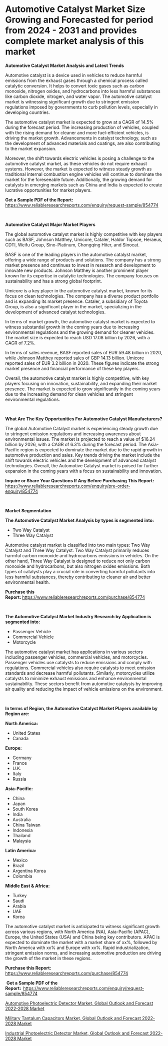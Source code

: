 <p><h1>Automotive Catalyst Market Size Growing and Forecasted for period from 2024 - 2031 and provides complete market analysis of this market</h1></p><p><strong>Automotive Catalyst Market Analysis and Latest Trends</strong></p>
<p><p>Automotive catalyst is a device used in vehicles to reduce harmful emissions from the exhaust gases through a chemical process called catalytic conversion. It helps to convert toxic gases such as carbon monoxide, nitrogen oxides, and hydrocarbons into less harmful substances like carbon dioxide, nitrogen, and water vapor. The automotive catalyst market is witnessing significant growth due to stringent emission regulations imposed by governments to curb pollution levels, especially in developing countries.</p><p>The automotive catalyst market is expected to grow at a CAGR of 14.5% during the forecast period. The increasing production of vehicles, coupled with the rising demand for cleaner and more fuel-efficient vehicles, is driving the market growth. Advancements in catalyst technology, such as the development of advanced materials and coatings, are also contributing to the market expansion.</p><p>Moreover, the shift towards electric vehicles is posing a challenge to the automotive catalyst market, as these vehicles do not require exhaust systems. However, the market is expected to witness steady growth as traditional internal combustion engine vehicles will continue to dominate the market for the foreseeable future. Additionally, the growing demand for catalysts in emerging markets such as China and India is expected to create lucrative opportunities for market players.</p></p>
<p><strong>Get a Sample PDF of the Report:&nbsp;</strong> <a href="https://www.reliableresearchreports.com/enquiry/request-sample/854774">https://www.reliableresearchreports.com/enquiry/request-sample/854774</a></p>
<p>&nbsp;</p>
<p><strong>Automotive Catalyst Major Market Players</strong></p>
<p><p>The global automotive catalyst market is highly competitive with key players such as BASF, Johnson Matthey, Umicore, Cataler, Haldor Topsoe, Heraeus, CDTI, Weifu Group, Sino-Platinum, Chongqing Hiter, and Sinocat. </p><p>BASF is one of the leading players in the automotive catalyst market, offering a wide range of products and solutions. The company has a strong market presence and continues to invest in research and development to innovate new products. Johnson Matthey is another prominent player known for its expertise in catalytic technologies. The company focuses on sustainability and has a strong global footprint.</p><p>Umicore is a key player in the automotive catalyst market, known for its focus on clean technologies. The company has a diverse product portfolio and is expanding its market presence. Cataler, a subsidiary of Toyota Group, is also a significant player in the market, specializing in the development of advanced catalyst technologies. </p><p>In terms of market growth, the automotive catalyst market is expected to witness substantial growth in the coming years due to increasing environmental regulations and the growing demand for cleaner vehicles. The market size is expected to reach USD 17.08 billion by 2026, with a CAGR of 7.2%.</p><p>In terms of sales revenue, BASF reported sales of EUR 59.48 billion in 2020, while Johnson Matthey reported sales of GBP 14.13 billion. Umicore reported sales of EUR 3.2 billion in 2020. These figures indicate the strong market presence and financial performance of these key players. </p><p>Overall, the automotive catalyst market is highly competitive, with key players focusing on innovation, sustainability, and expanding their market presence. The market is expected to grow significantly in the coming years due to the increasing demand for clean vehicles and stringent environmental regulations.</p></p>
<p>&nbsp;</p>
<p><strong>What Are The Key Opportunities For Automotive Catalyst Manufacturers?</strong></p>
<p><p>The global Automotive Catalyst market is experiencing steady growth due to stringent emission regulations and increasing awareness about environmental issues. The market is projected to reach a value of $16.24 billion by 2026, with a CAGR of 6.3% during the forecast period. The Asia-Pacific region is expected to dominate the market due to the rapid growth in automotive production and sales. Key trends driving the market include the shift towards electric vehicles and the development of advanced catalyst technologies. Overall, the Automotive Catalyst market is poised for further expansion in the coming years with a focus on sustainability and innovation.</p></p>
<p><strong>Inquire or Share Your Questions If Any Before Purchasing This Report:</strong> <a href="https://www.reliableresearchreports.com/enquiry/pre-order-enquiry/854774">https://www.reliableresearchreports.com/enquiry/pre-order-enquiry/854774</a></p>
<p>&nbsp;</p>
<p><strong>Market Segmentation</strong></p>
<p><strong>The Automotive Catalyst Market Analysis by types is segmented into:</strong></p>
<p><ul><li>Two Way Catalyst</li><li>Three Way Catalyst</li></ul></p>
<p><p>Automotive catalyst market is classified into two main types: Two Way Catalyst and Three Way Catalyst. Two Way Catalyst primarily reduces harmful carbon monoxide and hydrocarbons emissions in vehicles. On the other hand, Three Way Catalyst is designed to reduce not only carbon monoxide and hydrocarbons, but also nitrogen oxides emissions. Both types of catalysts play a crucial role in converting harmful pollutants into less harmful substances, thereby contributing to cleaner air and better environmental health.</p></p>
<p><strong>Purchase this Report:&nbsp;</strong><a href="https://www.reliableresearchreports.com/purchase/854774">https://www.reliableresearchreports.com/purchase/854774</a></p>
<p>&nbsp;</p>
<p><strong>The Automotive Catalyst Market Industry Research by Application is segmented into:</strong></p>
<p><ul><li>Passenger Vehicle</li><li>Commercial Vehicle</li><li>Motorcycle</li></ul></p>
<p><p>The automotive catalyst market has applications in various sectors including passenger vehicles, commercial vehicles, and motorcycles. Passenger vehicles use catalysts to reduce emissions and comply with regulations. Commercial vehicles also require catalysts to meet emission standards and decrease harmful pollutants. Similarly, motorcycles utilize catalysts to minimize exhaust emissions and enhance environmental sustainability. These sectors benefit from automotive catalysts by improving air quality and reducing the impact of vehicle emissions on the environment.</p></p>
<p>&nbsp;</p>
<p><strong>In terms of Region, the Automotive Catalyst Market Players available by Region are:</strong></p>
<p>
    <p> <strong> North America: </strong>
        <ul>
            <li>United States</li>
            <li>Canada</li>
        </ul>
        </p> 
    <p> <strong> Europe: </strong>
        <ul>
            <li>Germany</li>
            <li>France</li>
            <li>U.K.</li>
            <li>Italy</li>
            <li>Russia</li>
        </ul>
        </p> 
    <p> <strong> Asia-Pacific: </strong>
        <ul>
            <li>China</li>
            <li>Japan</li>
            <li>South Korea</li>
            <li>India</li>
            <li>Australia</li>
            <li>China Taiwan</li>
            <li>Indonesia</li>
            <li>Thailand</li>
            <li>Malaysia</li>
        </ul>
        </p> 
    <p> <strong> Latin America: </strong>
        <ul>
            <li>Mexico</li>
            <li>Brazil</li>
            <li>Argentina Korea</li>
            <li>Colombia</li>
        </ul>
        </p> 
    <p> <strong> Middle East & Africa: </strong>
        <ul>
            <li>Turkey</li>
            <li>Saudi</li>
            <li>Arabia</li>
            <li>UAE</li>
            <li>Korea</li>
        </ul>
    </p>
    </p>
<p><p>The automotive catalyst market is anticipated to witness significant growth across various regions, with North America (NA), Asia-Pacific (APAC), Europe, the United States (USA) and China being key contributors. APAC is expected to dominate the market with a market share of xx%, followed by North America with xx% and Europe with xx%. Rapid industrialization, stringent emission norms, and increasing automotive production are driving the growth of the market in these regions.</p></p>
<p><strong>Purchase this Report: </strong><a href="https://www.reliableresearchreports.com/purchase/854774">https://www.reliableresearchreports.com/purchase/854774</a></p>
<p>&nbsp;<strong>Get a Sample PDF of the Report:&nbsp;&nbsp;</strong><a href="https://www.reliableresearchreports.com/enquiry/request-sample/854774">https://www.reliableresearchreports.com/enquiry/request-sample/854774</a></p>
<p><strong></strong></p>
<p><p><a href="https://view.publitas.com/reportprime-1/automotive-photoelectric-detector-market-global-outlook-and-forecast-2022-2028-market-size-2023-2030-global-industrial-analysis-key-geographical-regions-market-share-top-key-players-product-types-and-forecast-research-report/">Automotive Photoelectric Detector Market, Global Outlook and Forecast 2022-2028 Market</a></p><p><a href="https://view.publitas.com/reportprime-1/military-tantalum-capacitors-market-global-outlook-and-forecast-2022-2028-market-research-report-unlocks-analysis-on-the-market-financial-status-market-size-and-market-revenue-upto-2030/">Military Tantalum Capacitors Market, Global Outlook and Forecast 2022-2028 Market</a></p><p><a href="https://view.publitas.com/reportprime-1/industrial-photoelectric-detector-market-global-outlook-and-forecast-2022-2028-market-share-market-new-trends-analysis-report-by-type-by-application-by-end-use-by-region-and-segment-forecasts-2023-2030/">Industrial Photoelectric Detector Market, Global Outlook and Forecast 2022-2028 Market</a></p></p>